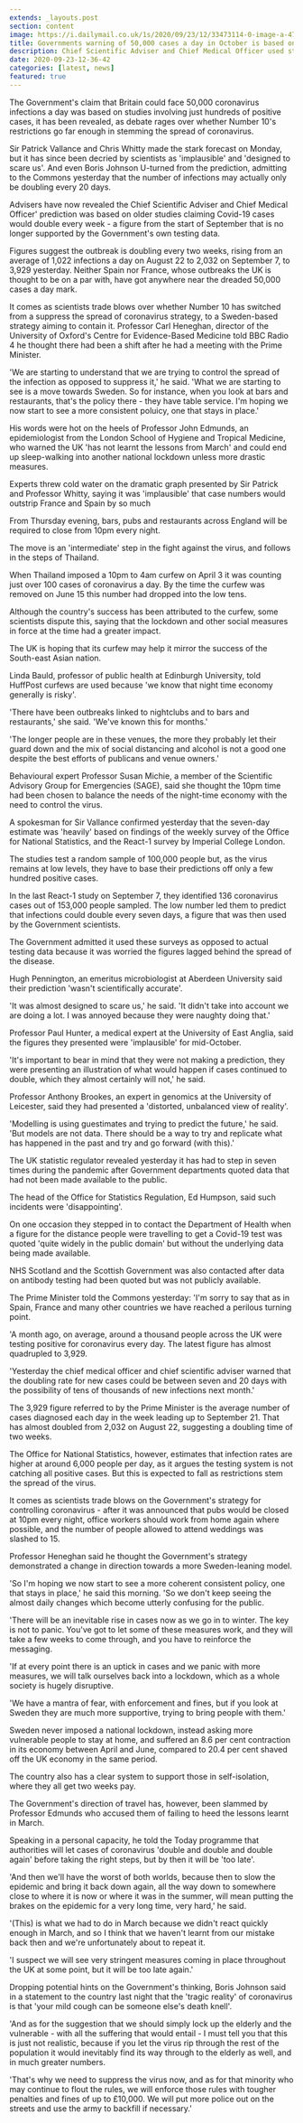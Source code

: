 ```yaml
---
extends: _layouts.post
section: content
image: https://i.dailymail.co.uk/1s/2020/09/23/12/33473114-0-image-a-47_1600860830048.jpg 
title: Governments warning of 50,000 cases a day in October is based on few hundred positive cases 
description: Chief Scientific Adviser and Chief Medical Officer used studies involving just hundreds of positive cases to predict the outlandish figure decried as implausible by scientists. 
date: 2020-09-23-12-36-42 
categories: [latest, news] 
featured: true 
--- 
```

The Government's claim that Britain could face 50,000 coronavirus infections a day was based on studies involving just hundreds of positive cases, it has been revealed, as debate rages over whether Number 10's restrictions go far enough in stemming the spread of coronavirus.

Sir Patrick Vallance and Chris Whitty made the stark forecast on Monday, but it has since been decried by scientists as 'implausible' and 'designed to scare us'. And even Boris Johnson U-turned from the prediction, admitting to the Commons yesterday that the number of infections may actually only be doubling every 20 days. 

Advisers have now revealed the Chief Scientific Adviser and Chief Medical Officer' prediction was based on older studies claiming Covid-19 cases would double every week - a figure from the start of September that is no longer supported by the Government's own testing data.

Figures suggest the outbreak is doubling every two weeks, rising from an average of 1,022 infections a day on August 22 to 2,032 on September 7, to 3,929 yesterday. Neither Spain nor France, whose outbreaks the UK is thought to be on a par with, have got anywhere near the dreaded 50,000 cases a day mark.

It comes as scientists trade blows over whether Number 10 has switched from a suppress the spread of coronavirus strategy, to a Sweden-based strategy aiming to contain it. Professor Carl Heneghan, director of the University of Oxford's Centre for Evidence-Based Medicine told BBC Radio 4 he thought there had been a shift after he had a meeting with the Prime Minister.

'We are starting to understand that we are trying to control the spread of the infection as opposed to suppress it,' he said. 'What we are starting to see is a move towards Sweden. So for instance, when you look at bars and restaurants, that's the policy there - they have table service. I'm hoping we now start to see a more consistent poluicy, one that stays in place.'

His words were hot on the heels of Professor John Edmunds, an epidemiologist from the London School of Hygiene and Tropical Medicine, who warned the UK 'has not learnt the lessons from March' and could end up sleep-walking into another national lockdown unless more drastic measures.   

Experts threw cold water on the dramatic graph presented by Sir Patrick and Professor Whitty, saying it was 'implausible' that case numbers would outstrip France and Spain by so much





From Thursday evening, bars, pubs and restaurants across England will be required to close from 10pm every night. 

The move is an 'intermediate' step in the fight against the virus, and follows in the steps of Thailand.

When Thailand imposed a 10pm to 4am curfew on April 3 it was counting just over 100 cases of coronavirus a day. By the time the curfew was removed on June 15 this number had dropped into the low tens.

Although the country's success has been attributed to the curfew, some scientists dispute this, saying that the lockdown and other social measures in force at the time had a greater impact.

The UK is hoping that its curfew may help it mirror the success of the South-east Asian nation.

Linda Bauld, professor of public health at Edinburgh University, told HuffPost curfews are used because 'we know that night time economy generally is risky'.

'There have been outbreaks linked to nightclubs and to bars and restaurants,' she said. 'We've known this for months.'

'The longer people are in these venues, the more they probably let their guard down and the mix of social distancing and alcohol is not a good one despite the best efforts of publicans and venue owners.'

Behavioural expert Professor Susan Michie, a member of the Scientific Advisory Group for Emergencies (SAGE), said she thought the 10pm time had been chosen to balance the needs of the night-time economy with the need to control the virus.  

A spokesman for Sir Vallance confirmed yesterday that the seven-day estimate was 'heavily' based on findings of the weekly survey of the Office for National Statistics, and the React-1 survey by Imperial College London.

The studies test a random sample of 100,000 people but, as the virus remains at low levels, they have to base their predictions off only a few hundred positive cases.

In the last React-1 study on September 7, they identified 136 coronavirus cases out of 153,000 people sampled. The low number led them to predict that infections could double every seven days, a figure that was then used by the Government scientists.

The Government admitted it used these surveys as opposed to actual testing data because it was worried the figures lagged behind the spread of the disease. 

Hugh Pennington, an emeritus microbiologist at Aberdeen University said their prediction 'wasn't scientifically accurate'.

'It was almost designed to scare us,' he said. 'It didn't take into account we are doing a lot. I was annoyed because they were naughty doing that.'

Professor Paul Hunter, a medical expert at the University of East Anglia, said the figures they presented were 'implausible' for mid-October.

'It's important to bear in mind that they were not making a prediction, they were presenting an illustration of what would happen if cases continued to double, which they almost certainly will not,' he said.

Professor Anthony Brookes, an expert in genomics at the University of Leicester, said they had presented a 'distorted, unbalanced view of reality'.

'Modelling is using guestimates and trying to predict the future,' he said. 'But models are not data. There should be a way to try and replicate what has happened in the past and try and go forward (with this).' 

The UK statistic regulator revealed yesterday it has had to step in seven times during the pandemic after Government departments quoted data that had not been made available to the public.

The head of the Office for Statistics Regulation, Ed Humpson, said such incidents were 'disappointing'.

On one occasion they stepped in to contact the Department of Health when a figure for the distance people were travelling to get a Covid-19 test was quoted 'quite widely in the public domain' but without the underlying data being made available.

NHS Scotland and the Scottish Government was also contacted after data on antibody testing had been quoted but was not publicly available.

The Prime Minister told the Commons yesterday: 'I'm sorry to say that as in Spain, France and many other countries we have reached a perilous turning point.

'A month ago, on average, around a thousand people across the UK were testing positive for coronavirus every day. The latest figure has almost quadrupled to 3,929.

'Yesterday the chief medical officer and chief scientific adviser warned that the doubling rate for new cases could be between seven and 20 days with the possibility of tens of thousands of new infections next month.'







The 3,929 figure referred to by the Prime Minister is the average number of cases diagnosed each day in the week leading up to September 21. That has almost doubled from 2,032 on August 22, suggesting a doubling time of two weeks.

The Office for National Statistics, however, estimates that infection rates are higher at around 6,000 people per day, as it argues the testing system is not catching all positive cases. But this is expected to fall as restrictions stem the spread of the virus.

It comes as scientists trade blows on the Government's strategy for controlling coronavirus - after it was announced that pubs would be closed at 10pm every night, office workers should work from home again where possible, and the number of people allowed to attend weddings was slashed to 15.

Professor Heneghan said he thought the Government's strategy demonstrated a change in direction towards a more Sweden-leaning model.

'So I'm hoping we now start to see a more coherent consistent policy, one that stays in place,' he said this morning. 'So we don't keep seeing the almost daily changes which become utterly confusing for the public.

'There will be an inevitable rise in cases now as we go in to winter. The key is not to panic. You've got to let some of these measures work, and they will take a few weeks to come through, and you have to reinforce the messaging.

'If at every point there is an uptick in cases and we panic with more measures, we will talk ourselves back into a lockdown, which as a whole society is hugely disruptive.

'We have a mantra of fear, with enforcement and fines, but if you look at Sweden they are much more supportive, trying to bring people with them.'

Sweden never imposed a national lockdown, instead asking more vulnerable people to stay at home, and suffered an 8.6 per cent contraction in its economy between April and June, compared to 20.4 per cent shaved off the UK economy in the same period.

The country also has a clear system to support those in self-isolation, where they all get two weeks pay.





The Government's direction of travel has, however, been slammed by Professor Edmunds who accused them of failing to heed the lessons learnt in March.

Speaking in a personal capacity, he told the Today programme that authorities will let cases of coronavirus 'double and double and double again' before taking the right steps, but by then it will be 'too late'.

'And then we'll have the worst of both worlds, because then to slow the epidemic and bring it back down again, all the way down to somewhere close to where it is now or where it was in the summer, will mean putting the brakes on the epidemic for a very long time, very hard,' he said.

'(This) is what we had to do in March because we didn't react quickly enough in March, and so I think that we haven't learnt from our mistake back then and we're unfortunately about to repeat it.

'I suspect we will see very stringent measures coming in place throughout the UK at some point, but it will be too late again.'

Dropping potential hints on the Government's thinking, Boris Johnson said in a statement to the country last night that the 'tragic reality' of coronavirus is that 'your mild cough can be someone else's death knell'.

'And as for the suggestion that we should simply lock up the elderly and the vulnerable - with all the suffering that would entail - I must tell you that this is just not realistic, because if you let the virus rip through the rest of the population it would inevitably find its way through to the elderly as well, and in much greater numbers.

'That's why we need to suppress the virus now, and as for that minority who may continue to flout the rules, we will enforce those rules with tougher penalties and fines of up to £10,000. We will put more police out on the streets and use the army to backfill if necessary.' 

